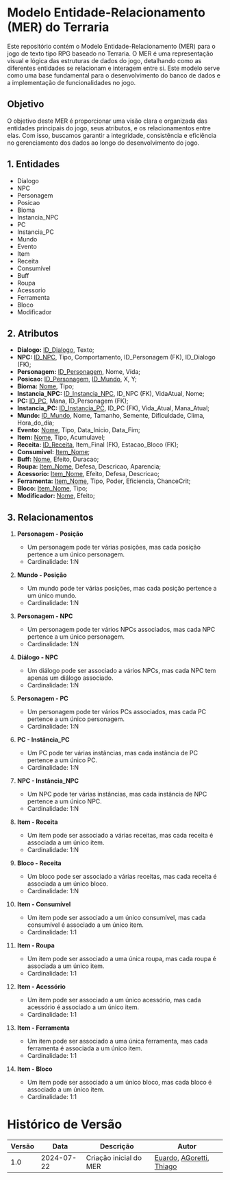 # Modelo Entidade-Relacionamento (MER) do Terraria

Este repositório contém o Modelo Entidade-Relacionamento (MER) para o jogo de texto tipo RPG baseado no Terraria. O MER é uma representação visual e lógica das estruturas de dados do jogo, detalhando como as diferentes entidades se relacionam e interagem entre si. Este modelo serve como uma base fundamental para o desenvolvimento do banco de dados e a implementação de funcionalidades no jogo.

## Objetivo
O objetivo deste MER é proporcionar uma visão clara e organizada das entidades principais do jogo, seus atributos, e os relacionamentos entre elas. Com isso, buscamos garantir a integridade, consistência e eficiência no gerenciamento dos dados ao longo do desenvolvimento do jogo.

## 1. Entidades
- Dialogo
- NPC
- Personagem
- Posicao
- Bioma
- Instancia_NPC
- PC
- Instancia_PC
- Mundo
- Evento
- Item
- Receita
- Consumível
- Buff
- Roupa
- Acessorio
- Ferramenta
- Bloco
- Modificador
  
## 2. Atributos

- **Dialogo:** <ins>ID_Dialogo</ins>, Texto;
- **NPC:** <ins>ID_NPC</ins>, Tipo, Comportamento, ID_Personagem (FK), ID_Dialogo (FK);
- **Personagem:** <ins>ID_Personagem</ins>, Nome, Vida;
- **Posicao:** <ins>ID_Personagem</ins>, <ins>ID_Mundo</ins>, X, Y;
- **Bioma:** <ins>Nome</ins>, Tipo;
- **Instancia_NPC:** <ins>ID_Instancia_NPC</ins>, ID_NPC (FK), VidaAtual, Nome;
- **PC:** <ins>ID_PC</ins>, Mana, ID_Personagem (FK);
- **Instancia_PC:** <ins>ID_Instancia_PC</ins>, ID_PC (FK), Vida_Atual, Mana_Atual;
- **Mundo:** <ins>ID_Mundo</ins>, Nome, Tamanho, Semente, Dificuldade, Clima, Hora_do_dia;
- **Evento:** <ins>Nome</ins>, Tipo, Data_Inicio, Data_Fim;
- **Item:** <ins>Nome</ins>, Tipo, Acumulavel;
- **Receita:** <ins>ID_Receita</ins>, Item_Final (FK), Estacao_Bloco (FK);
- **Consumivel:** <ins>Item_Nome</ins>;
- **Buff:** <ins>Nome</ins>, Efeito, Duracao;
- **Roupa:** <ins>Item_Nome</ins>, Defesa, Descricao, Aparencia;
- **Acessorio:** <ins>Item_Nome</ins>, Efeito, Defesa, Descricao;
- **Ferramenta:** <ins>Item_Nome</ins>, Tipo, Poder, Eficiencia, ChanceCrit;
- **Bloco:** <ins>Item_Nome</ins>, Tipo;
- **Modificador:** <ins>Nome</ins>, Efeito;

## 3. Relacionamentos

1. **Personagem - Posição**
   - Um personagem pode ter várias posições, mas cada posição pertence a um único personagem.
   - Cardinalidade: 1:N

2. **Mundo - Posição**
   - Um mundo pode ter várias posições, mas cada posição pertence a um único mundo.
   - Cardinalidade: 1:N

3. **Personagem - NPC**
   - Um personagem pode ter vários NPCs associados, mas cada NPC pertence a um único personagem.
   - Cardinalidade: 1:N

4. **Diálogo - NPC**
   - Um diálogo pode ser associado a vários NPCs, mas cada NPC tem apenas um diálogo associado.
   - Cardinalidade: 1:N

5. **Personagem - PC**
   - Um personagem pode ter vários PCs associados, mas cada PC pertence a um único personagem.
   - Cardinalidade: 1:N

6. **PC - Instância_PC**
   - Um PC pode ter várias instâncias, mas cada instância de PC pertence a um único PC.
   - Cardinalidade: 1:N

7. **NPC - Instância_NPC**
   - Um NPC pode ter várias instâncias, mas cada instância de NPC pertence a um único NPC.
   - Cardinalidade: 1:N

8. **Item - Receita**
   - Um item pode ser associado a várias receitas, mas cada receita é associada a um único item.
   - Cardinalidade: 1:N

9. **Bloco - Receita**
   - Um bloco pode ser associado a várias receitas, mas cada receita é associada a um único bloco.
   - Cardinalidade: 1:N

10. **Item - Consumível**
    - Um item pode ser associado a um único consumível, mas cada consumível é associado a um único item.
    - Cardinalidade: 1:1

11. **Item - Roupa**
    - Um item pode ser associado a uma única roupa, mas cada roupa é associada a um único item.
    - Cardinalidade: 1:1

12. **Item - Acessório**
    - Um item pode ser associado a um único acessório, mas cada acessório é associado a um único item.
    - Cardinalidade: 1:1

13. **Item - Ferramenta**
    - Um item pode ser associado a uma única ferramenta, mas cada ferramenta é associada a um único item.
    - Cardinalidade: 1:1

14. **Item - Bloco**
    - Um item pode ser associado a um único bloco, mas cada bloco é associado a um único item.
    - Cardinalidade: 1:1

   # Histórico de Versão

| Versão | Data       | Descrição                                     | Autor       |
|--------|------------|-----------------------------------------------|-------------|
| 1.0    | 2024-07-22 | Criação inicial do MER        | [Euardo](https://github.com/edudsan), [AGoretti](https://github.com/AGoretti), [Thiago](https://github.com/Thiab394)|
